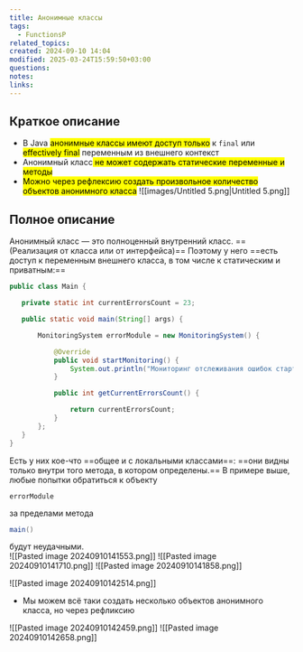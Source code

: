 ```yaml
---
title: Aнонимные классы
tags:
  - FunctionsP
related_topics: 
created: 2024-09-10 14:04
modified: 2025-03-24T15:59:50+03:00
questions: 
notes: 
links: 
---
```


## Краткое описание
- В Java <mark class="hltr-green2">анонимные классы имеют доступ только</mark> к `final` или <mark class="hltr-yellow">effectively final</mark> переменным из внешнего контекст
- Aнонимный класс<mark class="hltr-yellow"> не может содержать статические переменные и методы</mark>
- <mark class="hltr-purple">Можно через рефлексию создать произвольное количество объектов анонимного класса</mark>
![[images/Untitled 5.png|Untitled 5.png]]
## Полное описание
Анонимный класс — это полноценный внутренний класс. ==(Реализация от класса или от интерфейса)== Поэтому у него ==есть доступ к переменным внешнего класса, в том числе к статическим и приватным:==

```Java
public class Main {

   private static int currentErrorsCount = 23;

   public static void main(String[] args) {

       MonitoringSystem errorModule = new MonitoringSystem() {

           @Override
           public void startMonitoring() {
               System.out.println("Мониторинг отслеживания ошибок стартовал!");
           }

           public int getCurrentErrorsCount() {

               return currentErrorsCount;
           }
       };
   }
}
```
Есть у них кое-что ==общее и с локальными классами==: ==они видны только внутри того метода, в котором определены.== В примере выше, любые попытки обратиться к объекту

```Plain
errorModule
```
   
за пределами метода

```Java
main()
```

будут неудачными.  
![[Pasted image 20240910141553.png]]
![[Pasted image 20240910141710.png]]
![[Pasted image 20240910141858.png]]


![[Pasted image 20240910142514.png]]
- Мы можем всё таки создать несколько объектов анонимного класса, но через рефликсию

![[Pasted image 20240910142459.png]]
![[Pasted image 20240910142658.png]]